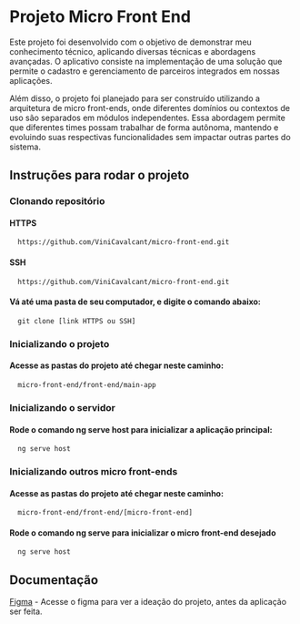 
# Projeto Micro Front End

Este projeto foi desenvolvido com o objetivo de demonstrar meu conhecimento técnico, aplicando diversas técnicas e abordagens avançadas. O aplicativo consiste na implementação de uma solução que permite o cadastro e gerenciamento de parceiros integrados em nossas aplicações.

Além disso, o projeto foi planejado para ser construído utilizando a arquitetura de micro front-ends, onde diferentes domínios ou contextos de uso são separados em módulos independentes. Essa abordagem permite que diferentes times possam trabalhar de forma autônoma, mantendo e evoluindo suas respectivas funcionalidades sem impactar outras partes do sistema.



## Instruções para rodar o projeto

### Clonando repositório

#### HTTPS
```
  https://github.com/ViniCavalcant/micro-front-end.git
```

#### SSH
```
  https://github.com/ViniCavalcant/micro-front-end.git
```

#### Vá até uma pasta de seu computador, e digite o comando abaixo:
```
  git clone [link HTTPS ou SSH]
```



### Inicializando o projeto

#### Acesse as pastas do projeto até chegar neste caminho:
```
  micro-front-end/front-end/main-app
```



### Inicializando o servidor

#### Rode o comando ng serve host para inicializar a aplicação principal:
```
  ng serve host
```



### Inicializando outros micro front-ends

#### Acesse as pastas do projeto até chegar neste caminho:
```
  micro-front-end/front-end/[micro-front-end]
```

#### Rode o comando ng serve para inicializar o micro front-end desejado
```
  ng serve host
```

## Documentação

[Figma]([https://link-da-documentação](https://www.figma.com/design/FEgAh0KSFzKnUhCyVsw2iD/Micro-Front-End-Project?node-id=0-1)) - Acesse o figma para ver a ideação do projeto, antes da aplicação ser feita.
